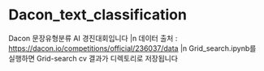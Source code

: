 # Dacon_text_classification
Dacon 문장유형분류 AI 경진대회입니다 |n
데이터 출처 : https://dacon.io/competitions/official/236037/data |n
Grid_search.ipynb를 실행하면 Grid-search cv 결과가 디렉토리로 저장됩니다
